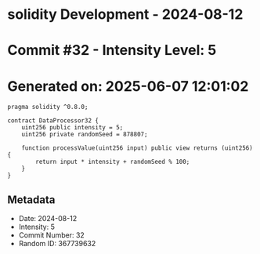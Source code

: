 ﻿# solidity Development - 2024-08-12
# Commit #32 - Intensity Level: 5
# Generated on: 2025-06-07 12:01:02
```solidity
pragma solidity ^0.8.0;

contract DataProcessor32 {
    uint256 public intensity = 5;
    uint256 private randomSeed = 878807;

    function processValue(uint256 input) public view returns (uint256) {
        return input * intensity + randomSeed % 100;
    }
}
```
## Metadata
- Date: 2024-08-12
- Intensity: 5
- Commit Number: 32
- Random ID: 367739632
